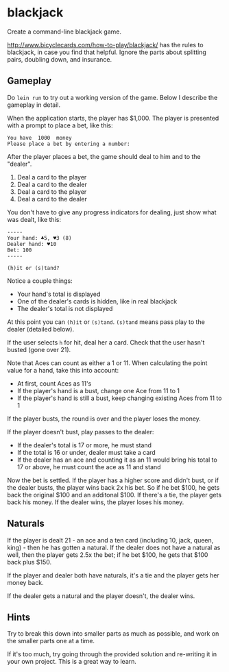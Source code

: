 # blackjack

Create a command-line blackjack game.

http://www.bicyclecards.com/how-to-play/blackjack/ has the rules to
blackjack, in case you find that helpful. Ignore the parts about
splitting pairs, doubling down, and insurance.

## Gameplay

Do `lein run` to try out a working version of the game. Below I
describe the gameplay in detail.

When the application starts, the player has $1,000. The player is
presented with a prompt to place a bet, like this:

```
You have  1000  money
Please place a bet by entering a number:
```

After the player places a bet, the game should deal to him and to the
"dealer".

1. Deal a card to the player
2. Deal a card to the dealer
3. Deal a card to the player
4. Deal a card to the dealer

You don't have to give any progress indicators for dealing, just show
what was dealt, like this:

```
-----
Your hand: ♣5, ♥3 (8)
Dealer hand: ♥10
Bet: 100
-----

(h)it or (s)tand?
```

Notice a couple things:

* Your hand's total is displayed
* One of the dealer's cards is hidden, like in real blackjack
* The dealer's total is not displayed

At this point you can `(h)it` or `(s)tand`. `(s)tand` means pass play
to the dealer (detailed below).

If the user selects `h` for hit, deal her a card. Check that the user
hasn't busted (gone over 21).

Note that Aces can count as either a 1 or 11. When calculating the
point value for a hand, take this into account:

* At first, count Aces as 11's
* If the player's hand is a bust, change one Ace from 11 to 1
* If the player's hand is still a bust, keep changing existing Aces
  from 11 to 1

If the player busts, the round is over and the player loses the money.

If the player doesn't bust, play passes to the dealer:

* If the dealer's total is 17 or more, he must stand
* If the total is 16 or under, dealer must take a card
* If the dealer has an ace and counting it as an 11 would bring his
  total to 17 or above, he must count the ace as 11 and stand

Now the bet is settled. If the player has a higher score and didn't
bust, or if the dealer busts, the player wins back 2x his bet. So if
he bet $100, he gets back the original $100 and an additonal $100. If
there's a tie, the player gets back his money. If the dealer wins, the
player loses his money.

## Naturals

If the player is dealt 21 - an ace and a ten card (including 10, jack,
queen, king) - then he has gotten a natural. If the dealer does not
have a natural as well, then the player gets 2.5x the bet; if he bet
$100, he gets that $100 back plus $150.

If the player and dealer both have naturals, it's a tie and the player
gets her money back.

If the dealer gets a natural and the player doesn't, the dealer wins.

## Hints

Try to break this down into smaller parts as much as possible, and
work on the smaller parts one at a time.

If it's too much, try going through the provided solution and
re-writing it in your own project. This is a great way to learn.
